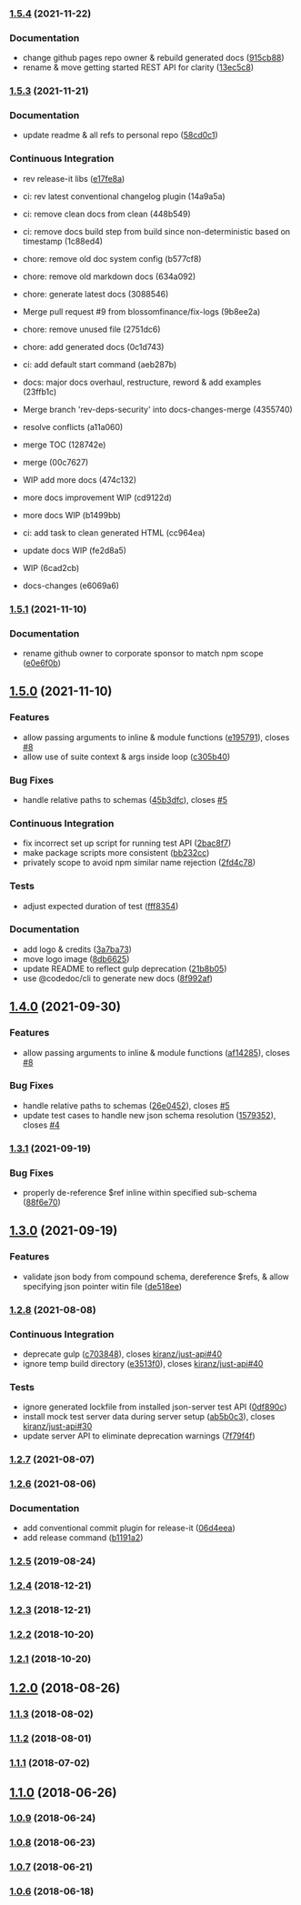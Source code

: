 ### [1.5.4](https://github.com/blossomfinance/rest-ez/compare/v1.5.3...v1.5.4) (2021-11-22)


### Documentation

* change github pages repo owner & rebuild generated docs ([915cb88](https://github.com/blossomfinance/rest-ez/commit/915cb88f78dc5833f956356cb7d99c6ee031cbf1))
* rename & move getting started REST API for clarity ([13ec5c8](https://github.com/blossomfinance/rest-ez/commit/13ec5c89174816cec045d691c8950b7b54d32272))

### [1.5.3](https://github.com/blossomfinance/rest-ez/compare/v1.5.2...v1.5.3) (2021-11-21)


### Documentation

* update readme & all refs to personal repo ([58cd0c1](https://github.com/blossomfinance/rest-ez/commit/58cd0c1ef420087244f7370bec11bddce687a0b2))


### Continuous Integration

* rev release-it libs ([e17fe8a](https://github.com/blossomfinance/rest-ez/commit/e17fe8a3049cb5e218fe85e9b4bd7e43809f0609))

* ci: rev latest conventional changelog plugin (14a9a5a)
* ci: remove clean docs from clean (448b549)
* ci: remove docs build step from build since non-deterministic based on timestamp (1c88ed4)
* chore: remove old doc system config (b577cf8)
* chore: remove old markdown docs (634a092)
* chore: generate latest docs (3088546)
* Merge pull request #9 from blossomfinance/fix-logs (9b8ee2a)
* chore: remove unused file (2751dc6)
* chore: add generated docs (0c1d743)
* ci: add default start command (aeb287b)
* docs: major docs overhaul, restructure, reword & add examples (23ffb1c)
* Merge branch 'rev-deps-security' into docs-changes-merge (4355740)
* resolve conflicts (a11a060)
* merge TOC (128742e)
* merge (00c7627)
* WIP add more docs (474c132)
* more docs improvement WIP (cd9122d)
* more docs WIP (b1499bb)
* ci: add task to clean generated HTML (cc964ea)
* update docs WIP (fe2d8a5)
* WIP (6cad2cb)
* docs-changes (e6069a6)

### [1.5.1](https://github.com/blossomfinance/rest-ez/compare/v1.5.0...v1.5.1) (2021-11-10)


### Documentation

* rename github owner to corporate sponsor to match npm scope ([e0e6f0b](https://github.com/blossomfinance/rest-ez/commit/e0e6f0b0ecbe7fa6077aff292065194d8a4786d0))

## [1.5.0](https://github.com/matmar10/rest-ez/compare/v1.4.0...v1.5.0) (2021-11-10)


### Features

* allow passing arguments to inline & module functions ([e195791](https://github.com/matmar10/rest-ez/commit/e1957919e463c70b26958fa02cfa5500d87a244c)), closes [#8](https://github.com/matmar10/rest-ez/issues/8)
* allow use of suite context & args inside loop ([c305b40](https://github.com/matmar10/rest-ez/commit/c305b409bfaf28d58ddc7cd74b7a63b4d26562f1))


### Bug Fixes

* handle relative paths to schemas ([45b3dfc](https://github.com/matmar10/rest-ez/commit/45b3dfcac215daaa404198c165f14c56c5ab34ae)), closes [#5](https://github.com/matmar10/rest-ez/issues/5)


### Continuous Integration

* fix incorrect set up script for running test API ([2bac8f7](https://github.com/matmar10/rest-ez/commit/2bac8f7c7f009ac923f26838e35815a20d76d98c))
* make package scripts more consistent ([bb232cc](https://github.com/matmar10/rest-ez/commit/bb232cc9cf228ff71bdfb2cac71508b171f02d25))
* privately scope to avoid npm similar name rejection ([2fd4c78](https://github.com/matmar10/rest-ez/commit/2fd4c78ee156a43cc11d4b5220e98a15b66fc5a7))


### Tests

* adjust expected duration of test ([fff8354](https://github.com/matmar10/rest-ez/commit/fff835480613a57c7599b7bd026e202a572f9117))


### Documentation

* add logo & credits ([3a7ba73](https://github.com/matmar10/rest-ez/commit/3a7ba736b1f48f4c8a6a0641e4dd6e3a590a4629))
* move logo image ([8db6625](https://github.com/matmar10/rest-ez/commit/8db6625f27ff9ebacaffdac0ba6fff3758ce67a7))
* update README to reflect gulp deprecation ([21b8b05](https://github.com/matmar10/rest-ez/commit/21b8b05d6575b45878bfa9959d6f1291def95830))
* use @codedoc/cli to generate new docs ([8f992af](https://github.com/matmar10/rest-ez/commit/8f992af486fb2115837dffbb0f0f757546308b29))

## [1.4.0](https://github.com/matmar10/just-api/compare/v1.3.1...v1.4.0) (2021-09-30)


### Features

* allow passing arguments to inline & module functions ([af14285](https://github.com/matmar10/just-api/commit/af14285eea47ffe8588eaf154e9d95144f54afa0)), closes [#8](https://github.com/matmar10/just-api/issues/8)


### Bug Fixes

* handle relative paths to schemas ([26e0452](https://github.com/matmar10/just-api/commit/26e04527f5bb3b2847328887a3cc584778368c68)), closes [#5](https://github.com/matmar10/just-api/issues/5)
* update test cases to handle new json schema resolution ([1579352](https://github.com/matmar10/just-api/commit/15793525da571d85255d1098f442f16df3b70b0b)), closes [#4](https://github.com/matmar10/just-api/issues/4)

### [1.3.1](https://github.com/matmar10/just-api/compare/v1.3.0...v1.3.1) (2021-09-19)


### Bug Fixes

* properly de-reference $ref inline within specified sub-schema ([88f6e70](https://github.com/matmar10/just-api/commit/88f6e7095e5274ab50251f3db95a12ca00198095))

## [1.3.0](https://github.com/matmar10/just-api/compare/v1.2.8...v1.3.0) (2021-09-19)


### Features

* validate json body from compound schema, dereference $refs, & allow specifying json pointer witin file ([de518ee](https://github.com/matmar10/just-api/commit/de518ee4ef1aee0a43f1bc9ed3ed2823e2893a6a))

### [1.2.8](https://github.com/matmar10/just-api/compare/v1.2.7...v1.2.8) (2021-08-08)


### Continuous Integration

* deprecate gulp ([c703848](https://github.com/matmar10/just-api/commit/c7038482a1f7d8f9c103f3c5e36bf8dd263794d7)), closes [kiranz/just-api#40](https://github.com/kiranz/just-api/issues/40)
* ignore temp build directory ([e3513f0](https://github.com/matmar10/just-api/commit/e3513f0fa2a7d6d3e62192e4b131bbdda868f86c)), closes [kiranz/just-api#40](https://github.com/kiranz/just-api/issues/40)


### Tests

* ignore generated lockfile from installed json-server test API ([0df890c](https://github.com/matmar10/just-api/commit/0df890c761be34c969396b4613c90d0861950590))
* install mock test server data during server setup ([ab5b0c3](https://github.com/matmar10/just-api/commit/ab5b0c396c1d36d4c302665a836cf4603fedb7a9)), closes [kiranz/just-api#30](https://github.com/kiranz/just-api/issues/30)
* update server API to eliminate deprecation warnings ([7f79f4f](https://github.com/matmar10/just-api/commit/7f79f4fe4b9fa1d227fe80461ffa722a6e25dca9))

### [1.2.7](https://github.com/matmar10/just-api/compare/v1.2.6...v1.2.7) (2021-08-07)

### [1.2.6](https://github.com/matmar10/just-api/compare/v1.2.5...v1.2.6) (2021-08-06)


### Documentation

* add conventional commit plugin for release-it ([06d4eea](https://github.com/matmar10/just-api/commit/06d4eea58389a804df3229d60ecd6a7d910a4bf0))
* add release command ([b1191a2](https://github.com/matmar10/just-api/commit/b1191a271c0a9499f6bd2c2a9d2ca6769b78e3c7))

### [1.2.5](https://github.com/matmar10/just-api/compare/v1.2.5...v1.2.6) (2019-08-24)

### [1.2.4](https://github.com/matmar10/just-api/compare/v1.2.5...v1.2.6) (2018-12-21)

### [1.2.3](https://github.com/matmar10/just-api/compare/v1.2.5...v1.2.6) (2018-12-21)

### [1.2.2](https://github.com/matmar10/just-api/compare/v1.2.5...v1.2.6) (2018-10-20)

### [1.2.1](https://github.com/matmar10/just-api/compare/v1.2.5...v1.2.6) (2018-10-20)

## [1.2.0](https://github.com/matmar10/just-api/compare/v1.2.5...v1.2.6) (2018-08-26)

### [1.1.3](https://github.com/matmar10/just-api/compare/v1.2.5...v1.2.6) (2018-08-02)

### [1.1.2](https://github.com/matmar10/just-api/compare/v1.2.5...v1.2.6) (2018-08-01)

### [1.1.1](https://github.com/matmar10/just-api/compare/v1.2.5...v1.2.6) (2018-07-02)

## [1.1.0](https://github.com/matmar10/just-api/compare/v1.2.5...v1.2.6) (2018-06-26)

### [1.0.9](https://github.com/matmar10/just-api/compare/v1.2.5...v1.2.6) (2018-06-24)

### [1.0.8](https://github.com/matmar10/just-api/compare/v1.2.5...v1.2.6) (2018-06-23)

### [1.0.7](https://github.com/matmar10/just-api/compare/v1.2.5...v1.2.6) (2018-06-21)

### [1.0.6](https://github.com/matmar10/just-api/compare/v1.2.5...v1.2.6) (2018-06-18)

